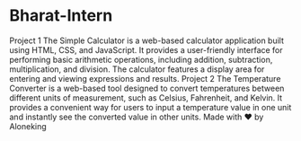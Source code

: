 # Bharat-Intern
Project 1
The Simple Calculator is a web-based calculator application built using HTML, CSS, and JavaScript. It provides a user-friendly interface for performing basic arithmetic operations, including addition, subtraction, multiplication, and division. The calculator features a display area for entering and viewing expressions and results.
Project 2
The Temperature Converter is a web-based tool designed to convert temperatures between different units of measurement, such as Celsius, Fahrenheit, and Kelvin. It provides a convenient way for users to input a temperature value in one unit and instantly see the converted value in other units.
Made with ❤️ by Aloneking
